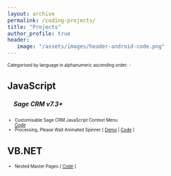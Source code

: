 ```yaml
---
layout: archive
permalink: /coding-projects/
title: "Projects"
author_profile: true
header: 
   image: "/assets/images/header-android-code.png" 
---
```


<p style="font-size:0.70em; margin-top:0; margin-bottom: 0;">Categorised by language in alphanumeric ascending order: -</p>

<h2>JavaScript</h2>
<h5 style="padding-left:1em;">Sage CRM v7.3+</h5>
<ul style="font-size:0.70em;">
  <li>Customisable Sage CRM JavaScript Context Menu <br> <a href="https://github.com/julianmummery/sagecrm-context-menu" target="_blank">Code</a></li>
  <li>Processing, Please Wait Animated Spinner [ <a href="https://github.com/julianmummery/sagecrm-please-wait-animation/blob/master/SageCRM-Loading-Anim.mp4?raw=true" target="_blank">Demo</a> | <a href="https://github.com/julianmummery/sagecrm-please-wait-animation" target="_blank">Code</a> ]</li>
</ul>


<h2>VB.NET</h2>
<ul style="font-size:0.70em;">
  <li>Nested Master Pages [ <a href="https://github.com/julianmummery/nested-master-pages-example" target="_blank">Code</a> ]</li>
</ul>
